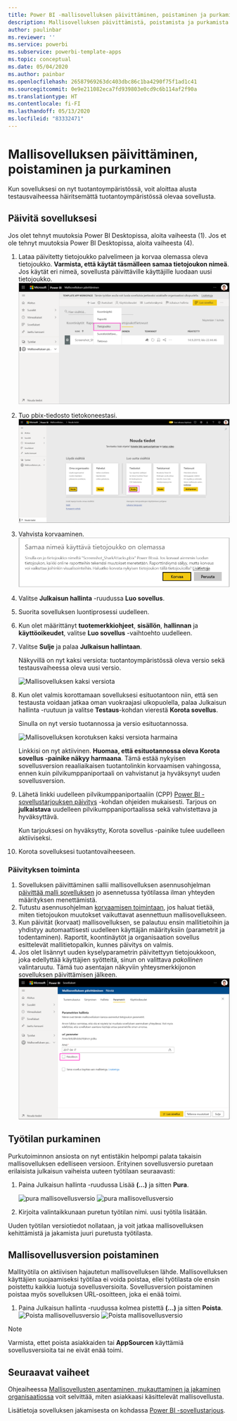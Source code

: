 ```yaml
---
title: Power BI -mallisovelluksen päivittäminen, poistaminen ja purkaminen
description: Mallisovelluksen päivittämistä, poistamista ja purkamista koskevat ohjeet.
author: paulinbar
ms.reviewer: ''
ms.service: powerbi
ms.subservice: powerbi-template-apps
ms.topic: conceptual
ms.date: 05/04/2020
ms.author: painbar
ms.openlocfilehash: 26587969263dc403dbc86c1ba4290f75f1ad1c41
ms.sourcegitcommit: 0e9e211082eca7fd939803e0cd9c6b114af2f90a
ms.translationtype: HT
ms.contentlocale: fi-FI
ms.lasthandoff: 05/13/2020
ms.locfileid: "83332471"
---
```

# <a name="update-delete-and-extract-template-app"></a>Mallisovelluksen päivittäminen, poistaminen ja purkaminen

Kun sovelluksesi on nyt tuotantoympäristössä, voit aloittaa alusta testausvaiheessa häiritsemättä tuotantoympäristössä olevaa sovellusta.
## <a name="update-your-app"></a>Päivitä sovelluksesi

Jos olet tehnyt muutoksia Power BI Desktopissa, aloita vaiheesta (1). Jos et ole tehnyt muutoksia Power BI Desktopissa, aloita vaiheesta (4).

1. Lataa päivitetty tietojoukko palvelimeen ja korvaa olemassa oleva tietojoukko. **Varmista, että käytät täsmälleen samaa tietojoukon nimeä**. Jos käytät eri nimeä, sovellusta päivittäville käyttäjille luodaan uusi tietojoukko.
![tietojoukon korvaaminen](media/service-template-apps-update-extract-delete/power-bi-template-app-upload-dataset.png)
1. Tuo pbix-tiedosto tietokoneestasi.
![tietojoukon korvaaminen](media/service-template-apps-update-extract-delete/power-bi-template-app-upload-dataset2.png)
1. Vahvista korvaaminen.
![tietojoukon korvaaminen](media/service-template-apps-update-extract-delete/power-bi-template-app-upload-dataset3.png)

1. Valitse **Julkaisun hallinta** -ruudussa **Luo sovellus**.
1. Suorita sovelluksen luontiprosessi uudelleen.
1. Kun olet määrittänyt **tuotemerkkiohjeet**, **sisällön**, **hallinnan** ja **käyttöoikeudet**, valitse **Luo sovellus** -vaihtoehto uudelleen.
1. Valitse **Sulje** ja palaa **Julkaisun hallintaan**.

   Näkyvillä on nyt kaksi versiota: tuotantoympäristössä oleva versio sekä testausvaiheessa oleva uusi versio.

    ![Mallisovelluksen kaksi versiota](media/service-template-apps-update-extract-delete/power-bi-template-app-update1.png)

1. Kun olet valmis korottamaan sovelluksesi esituotantoon niin, että sen testausta voidaan jatkaa oman vuokraajasi ulkopuolella, palaa Julkaisun hallinta -ruutuun ja valitse **Testaus**-kohdan vierestä **Korota sovellus**.

   Sinulla on nyt versio tuotannossa ja versio esituotannossa.

   ![Mallisovelluksen korotuksen kaksi versiota harmaina](media/service-template-apps-update-extract-delete/power-bi-template-app-update2.png)

   Linkkisi on nyt aktiivinen. **Huomaa, että esituotannossa oleva Korota sovellus -painike näkyy harmaana**. Tämä estää nykyisen sovellusversion reaaliaikaisen tuotantolinkin korvaamisen vahingossa, ennen kuin pilvikumppaniportaali on vahvistanut ja hyväksynyt uuden sovellusversion.

1. Lähetä linkki uudelleen pilvikumppaniportaaliin (CPP) [Power BI -sovellustarjouksen päivitys](https://docs.microsoft.com/azure/marketplace/cloud-partner-portal/power-bi/cpp-update-existing-offer) -kohdan ohjeiden mukaisesti. Tarjous on **julkaistava** uudelleen pilvikumppaniportaalissa sekä vahvistettava ja hyväksyttävä.

   Kun tarjouksesi on hyväksytty, Korota sovellus -painike tulee uudelleen aktiiviseksi. 
1. Korota sovelluksesi tuotantovaiheeseen.
   
### <a name="update-behavior"></a>Päivityksen toiminta

1. Sovelluksen päivittäminen sallii mallisovelluksen asennusohjelman [päivittää malli sovelluksen](service-template-apps-install-distribute.md#update-a-template-app) jo asennetussa työtilassa ilman yhteyden määrityksen menettämistä.
1. Tutustu asennusohjelman [korvaamisen toimintaan](service-template-apps-install-distribute.md#overwrite-behavior), jos haluat tietää, miten tietojoukon muutokset vaikuttavat asennettuun mallisovellukseen.
1. Kun päivität (korvaat) mallisovelluksen, se palautuu ensin mallitietoihin ja yhdistyy automaattisesti uudelleen käyttäjän määrityksiin (parametrit ja todentaminen). Raportit, koontinäytöt ja organisaation sovellus esittelevät mallitietopalkin, kunnes päivitys on valmis.
1. Jos olet lisännyt uuden kyselyparametrin päivitettyyn tietojoukkoon, joka edellyttää käyttäjien syötteitä, sinun on valittava *pakollinen* valintaruutu. Tämä tuo asentajan näkyviin yhteysmerkkijonon sovelluksen päivittämisen jälkeen.
 ![pakolliset parametrit](media/service-template-apps-update-extract-delete/power-bi-template-app-upload-dataset4.png)

## <a name="extract-workspace"></a>Työtilan purkaminen
Purkutoiminnon ansiosta on nyt entistäkin helpompi palata takaisin mallisovelluksen edelliseen versioon. Erityinen sovellusversio puretaan erilaisista julkaisun vaiheista uuteen työtilaan seuraavasti:

1. Paina Julkaisun hallinta -ruudussa Lisää **(...)**  ja sitten **Pura**.

    ![pura mallisovellusversio](media/service-template-apps-update-extract-delete/power-bi-template-app-extract.png) ![pura mallisovellusversio](media/service-template-apps-update-extract-delete/power-bi-template-app-extract-dialog.png)
2. Kirjoita valintaikkunaan puretun työtilan nimi. uusi työtila lisätään.

Uuden työtilan versiotiedot nollataan, ja voit jatkaa mallisovelluksen kehittämistä ja jakamista juuri puretusta työtilasta.

## <a name="delete-template-app-version"></a>Mallisovellusversion poistaminen
Mallityötila on aktiivisen hajautetun mallisovelluksen lähde. Mallisovelluksen käyttäjien suojaamiseksi työtilaa ei voida poistaa, ellei työtilasta ole ensin poistettu kaikkia luotuja sovellusversioita.
Sovellusversion poistaminen poistaa myös sovelluksen URL-osoitteen, joka ei enää toimi.

1. Paina Julkaisun hallinta -ruudussa kolmea pistettä **(...)**  ja sitten **Poista**.
 ![Poista mallisovellusversio](media/service-template-apps-update-extract-delete/power-bi-template-app-delete.png)
 ![Poista mallisovellusversio](media/service-template-apps-update-extract-delete/power-bi-template-app-delete-dialog.png)

>[!NOTE]
>Varmista, ettet poista asiakkaiden tai **AppSourcen** käyttämiä sovellusversioita tai ne eivät enää toimi.

## <a name="next-steps"></a>Seuraavat vaiheet

Ohjeaiheessa [Mallisovellusten asentaminen, mukauttaminen ja jakaminen organisaatiossa](service-template-apps-install-distribute.md) voit selvittää, miten asiakkaasi käsittelevät mallisovellusta.

Lisätietoja sovelluksen jakamisesta on kohdassa [Power BI -sovellustarjous](https://docs.microsoft.com/azure/marketplace/cloud-partner-portal/power-bi/cpp-power-bi-offer).
